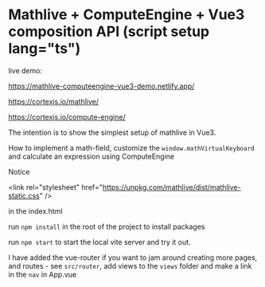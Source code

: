 # Mathlive + ComputeEngine + Vue3 composition API (script setup lang="ts")

live demo:

https://mathlive-computeengine-vue3-demo.netlify.app/

https://cortexjs.io/mathlive/

https://cortexjs.io/compute-engine/

The intention is to show the simplest setup of mathlive in Vue3.

How to implement a math-field, customize the `window.mathVirtualKeyboard` and calculate an expression using ComputeEngine

Notice

\<link rel="stylesheet" href="https://unpkg.com/mathlive/dist/mathlive-static.css" />

in the index.html

run `npm install` in the root of the project to install packages

run `npm start` to start the local vite server and try it out.

I have added the vue-router if you want to jam around creating more pages, and routes - see `src/router`, add views to the `views` folder and make a link in the `nav` in App.vue
